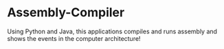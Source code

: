 # Assembly-Compiler
Using Python and Java, this applications compiles and runs assembly and shows the events in the computer architecture!

